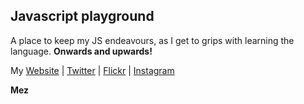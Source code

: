 ## Javascript playground

A place to keep my JS endeavours, as I get to grips with learning the language. **Onwards and upwards!**

My [Website](http://mezhopking.com) | [Twitter](https://twitter.com/mezhopking) | [Flickr](http://www.flickr.com/mez) | [Instagram](http://instagram.com/mezhopking)

**Mez**